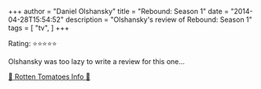 +++
author = "Daniel Olshansky"
title = "Rebound: Season 1"
date = "2014-04-28T15:54:52"
description = "Olshansky's review of Rebound: Season 1"
tags = [
    "tv",
]
+++

Rating: ⭐⭐⭐⭐⭐

Olshansky was too lazy to write a review for this one...

[🍅 Rotten Tomatoes Info 🍅](https://www.rottentomatoes.com//tv/the_returned/s01)